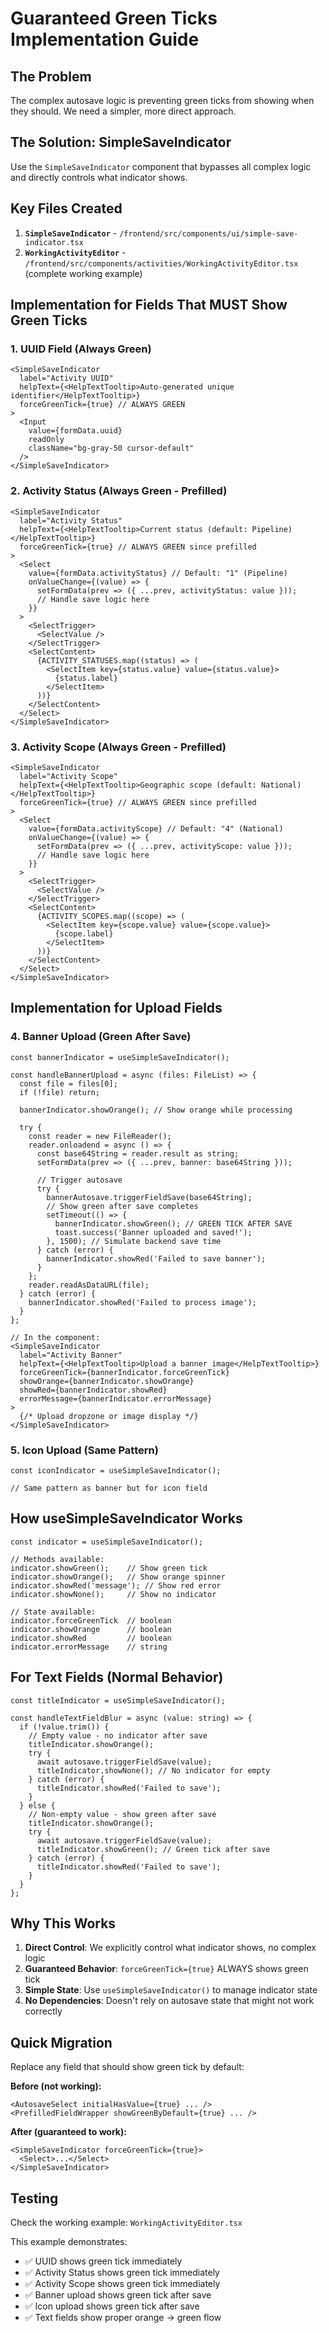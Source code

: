 # Guaranteed Green Ticks Implementation Guide

## The Problem
The complex autosave logic is preventing green ticks from showing when they should. We need a simpler, more direct approach.

## The Solution: SimpleSaveIndicator

Use the `SimpleSaveIndicator` component that bypasses all complex logic and directly controls what indicator shows.

## Key Files Created

1. **`SimpleSaveIndicator`** - `/frontend/src/components/ui/simple-save-indicator.tsx`
2. **`WorkingActivityEditor`** - `/frontend/src/components/activities/WorkingActivityEditor.tsx` (complete working example)

## Implementation for Fields That MUST Show Green Ticks

### 1. UUID Field (Always Green)
```tsx
<SimpleSaveIndicator
  label="Activity UUID"
  helpText={<HelpTextTooltip>Auto-generated unique identifier</HelpTextTooltip>}
  forceGreenTick={true} // ALWAYS GREEN
>
  <Input
    value={formData.uuid}
    readOnly
    className="bg-gray-50 cursor-default"
  />
</SimpleSaveIndicator>
```

### 2. Activity Status (Always Green - Prefilled)
```tsx
<SimpleSaveIndicator
  label="Activity Status"
  helpText={<HelpTextTooltip>Current status (default: Pipeline)</HelpTextTooltip>}
  forceGreenTick={true} // ALWAYS GREEN since prefilled
>
  <Select
    value={formData.activityStatus} // Default: "1" (Pipeline)
    onValueChange={(value) => {
      setFormData(prev => ({ ...prev, activityStatus: value }));
      // Handle save logic here
    }}
  >
    <SelectTrigger>
      <SelectValue />
    </SelectTrigger>
    <SelectContent>
      {ACTIVITY_STATUSES.map((status) => (
        <SelectItem key={status.value} value={status.value}>
          {status.label}
        </SelectItem>
      ))}
    </SelectContent>
  </Select>
</SimpleSaveIndicator>
```

### 3. Activity Scope (Always Green - Prefilled)
```tsx
<SimpleSaveIndicator
  label="Activity Scope"
  helpText={<HelpTextTooltip>Geographic scope (default: National)</HelpTextTooltip>}
  forceGreenTick={true} // ALWAYS GREEN since prefilled
>
  <Select
    value={formData.activityScope} // Default: "4" (National)
    onValueChange={(value) => {
      setFormData(prev => ({ ...prev, activityScope: value }));
      // Handle save logic here
    }}
  >
    <SelectTrigger>
      <SelectValue />
    </SelectTrigger>
    <SelectContent>
      {ACTIVITY_SCOPES.map((scope) => (
        <SelectItem key={scope.value} value={scope.value}>
          {scope.label}
        </SelectItem>
      ))}
    </SelectContent>
  </Select>
</SimpleSaveIndicator>
```

## Implementation for Upload Fields

### 4. Banner Upload (Green After Save)
```tsx
const bannerIndicator = useSimpleSaveIndicator();

const handleBannerUpload = async (files: FileList) => {
  const file = files[0];
  if (!file) return;
  
  bannerIndicator.showOrange(); // Show orange while processing
  
  try {
    const reader = new FileReader();
    reader.onloadend = async () => {
      const base64String = reader.result as string;
      setFormData(prev => ({ ...prev, banner: base64String }));
      
      // Trigger autosave
      try {
        bannerAutosave.triggerFieldSave(base64String);
        // Show green after save completes
        setTimeout(() => {
          bannerIndicator.showGreen(); // GREEN TICK AFTER SAVE
          toast.success('Banner uploaded and saved!');
        }, 1500); // Simulate backend save time
      } catch (error) {
        bannerIndicator.showRed('Failed to save banner');
      }
    };
    reader.readAsDataURL(file);
  } catch (error) {
    bannerIndicator.showRed('Failed to process image');
  }
};

// In the component:
<SimpleSaveIndicator
  label="Activity Banner"
  helpText={<HelpTextTooltip>Upload a banner image</HelpTextTooltip>}
  forceGreenTick={bannerIndicator.forceGreenTick}
  showOrange={bannerIndicator.showOrange}
  showRed={bannerIndicator.showRed}
  errorMessage={bannerIndicator.errorMessage}
>
  {/* Upload dropzone or image display */}
</SimpleSaveIndicator>
```

### 5. Icon Upload (Same Pattern)
```tsx
const iconIndicator = useSimpleSaveIndicator();

// Same pattern as banner but for icon field
```

## How useSimpleSaveIndicator Works

```tsx
const indicator = useSimpleSaveIndicator();

// Methods available:
indicator.showGreen();    // Show green tick
indicator.showOrange();   // Show orange spinner  
indicator.showRed('message'); // Show red error
indicator.showNone();     // Show no indicator

// State available:
indicator.forceGreenTick  // boolean
indicator.showOrange      // boolean  
indicator.showRed         // boolean
indicator.errorMessage    // string
```

## For Text Fields (Normal Behavior)

```tsx
const titleIndicator = useSimpleSaveIndicator();

const handleTextFieldBlur = async (value: string) => {
  if (!value.trim()) {
    // Empty value - no indicator after save
    titleIndicator.showOrange();
    try {
      await autosave.triggerFieldSave(value);
      titleIndicator.showNone(); // No indicator for empty
    } catch (error) {
      titleIndicator.showRed('Failed to save');
    }
  } else {
    // Non-empty value - show green after save
    titleIndicator.showOrange();
    try {
      await autosave.triggerFieldSave(value);
      titleIndicator.showGreen(); // Green tick after save
    } catch (error) {
      titleIndicator.showRed('Failed to save');
    }
  }
};
```

## Why This Works

1. **Direct Control**: We explicitly control what indicator shows, no complex logic
2. **Guaranteed Behavior**: `forceGreenTick={true}` ALWAYS shows green tick
3. **Simple State**: Use `useSimpleSaveIndicator()` to manage indicator state
4. **No Dependencies**: Doesn't rely on autosave state that might not work correctly

## Quick Migration

Replace any field that should show green tick by default:

**Before (not working):**
```tsx
<AutosaveSelect initialHasValue={true} ... />
<PrefilledFieldWrapper showGreenByDefault={true} ... />
```

**After (guaranteed to work):**
```tsx
<SimpleSaveIndicator forceGreenTick={true}>
  <Select>...</Select>
</SimpleSaveIndicator>
```

## Testing

Check the working example: `WorkingActivityEditor.tsx`

This example demonstrates:
- ✅ UUID shows green tick immediately
- ✅ Activity Status shows green tick immediately  
- ✅ Activity Scope shows green tick immediately
- ✅ Banner upload shows green tick after save
- ✅ Icon upload shows green tick after save
- ✅ Text fields show proper orange → green flow